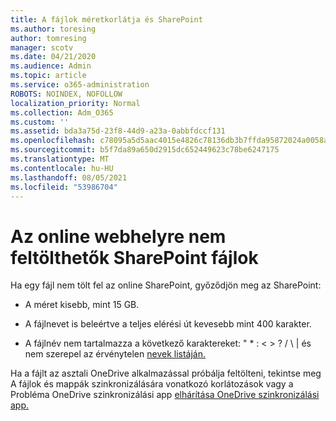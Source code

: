 ```yaml
---
title: A fájlok méretkorlátja és SharePoint
ms.author: toresing
author: tomresing
manager: scotv
ms.date: 04/21/2020
ms.audience: Admin
ms.topic: article
ms.service: o365-administration
ROBOTS: NOINDEX, NOFOLLOW
localization_priority: Normal
ms.collection: Adm_O365
ms.custom: ''
ms.assetid: bda3a75d-23f8-44d9-a23a-0abbfdccf131
ms.openlocfilehash: c78095a5d5aac4015e4826c78136db3b7ffda95872024a0058a7e8f8b2ccef4b
ms.sourcegitcommit: b5f7da89a650d2915dc652449623c78be6247175
ms.translationtype: MT
ms.contentlocale: hu-HU
ms.lasthandoff: 08/05/2021
ms.locfileid: "53986704"
---
```

# <a name="files-that-cant-be-uploaded-to-sharepoint-online"></a>Az online webhelyre nem feltölthetők SharePoint fájlok

Ha egy fájl nem tölt fel az online SharePoint, győződjön meg az SharePoint:
  
- A méret kisebb, mint 15 GB.
    
- A fájlnevet is beleértve a teljes elérési út kevesebb mint 400 karakter.
    
- A fájlnév nem tartalmazza a következő karaktereket: " \* : \< \> ? / \ | és nem szerepel az érvénytelen [nevek listáján.](https://go.microsoft.com/fwlink/?linkid=866430)
    
Ha a fájlt az asztali OneDrive alkalmazással próbálja feltölteni, [](https://go.microsoft.com/fwlink/p/?LinkID=717734) tekintse meg A fájlok és mappák szinkronizálására vonatkozó korlátozások vagy a Probléma OneDrive szinkronizálási app [elhárítása OneDrive szinkronizálási app.](https://go.microsoft.com/fwlink/?linkid=866431)
  

